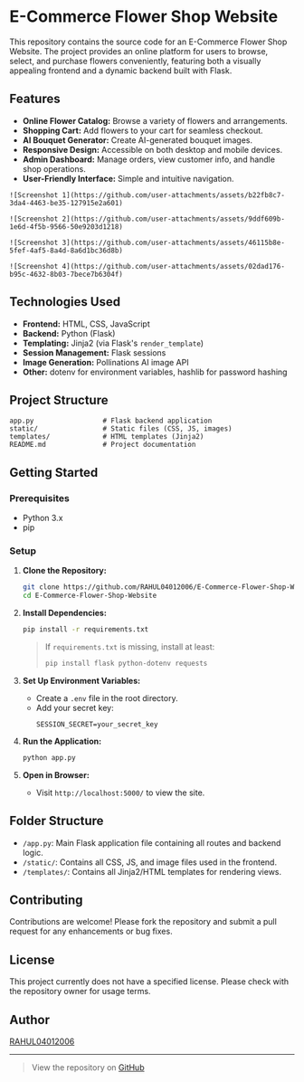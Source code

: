 # E-Commerce Flower Shop Website

This repository contains the source code for an E-Commerce Flower Shop Website. The project provides an online platform for users to browse, select, and purchase flowers conveniently, featuring both a visually appealing frontend and a dynamic backend built with Flask.

## Features

- **Online Flower Catalog:** Browse a variety of flowers and arrangements.
- **Shopping Cart:** Add flowers to your cart for seamless checkout.
- **AI Bouquet Generator:** Create AI-generated bouquet images.
- **Responsive Design:** Accessible on both desktop and mobile devices.
- **Admin Dashboard:** Manage orders, view customer info, and handle shop operations.
- **User-Friendly Interface:** Simple and intuitive navigation.
```
![Screenshot 1](https://github.com/user-attachments/assets/b22fb8c7-3da4-4463-be35-127915e2a601)
```
```
![Screenshot 2](https://github.com/user-attachments/assets/9ddf609b-1e6d-4f5b-9566-50e9203d1218)
```
```
![Screenshot 3](https://github.com/user-attachments/assets/46115b8e-5fef-4af5-8a4d-8a6d1bc36d8b)
```
```
![Screenshot 4](https://github.com/user-attachments/assets/02dad176-b95c-4632-8b03-7bece7b6304f)
```

## Technologies Used

- **Frontend:** HTML, CSS, JavaScript
- **Backend:** Python (Flask)
- **Templating:** Jinja2 (via Flask's `render_template`)
- **Session Management:** Flask sessions
- **Image Generation:** Pollinations AI image API
- **Other:** dotenv for environment variables, hashlib for password hashing

## Project Structure

```
app.py                 # Flask backend application
static/                # Static files (CSS, JS, images)
templates/             # HTML templates (Jinja2)
README.md              # Project documentation
```

## Getting Started

### Prerequisites

- Python 3.x
- pip

### Setup

1. **Clone the Repository:**
    ```bash
    git clone https://github.com/RAHUL04012006/E-Commerce-Flower-Shop-Website.git
    cd E-Commerce-Flower-Shop-Website
    ```

2. **Install Dependencies:**
    ```bash
    pip install -r requirements.txt
    ```
    > If `requirements.txt` is missing, install at least:
    > ```bash
    > pip install flask python-dotenv requests
    > ```

3. **Set Up Environment Variables:**
    - Create a `.env` file in the root directory.
    - Add your secret key:  
      ```
      SESSION_SECRET=your_secret_key
      ```

4. **Run the Application:**
    ```bash
    python app.py
    ```

5. **Open in Browser:**
    - Visit `http://localhost:5000/` to view the site.

## Folder Structure

- `/app.py`: Main Flask application file containing all routes and backend logic.
- `/static/`: Contains all CSS, JS, and image files used in the frontend.
- `/templates/`: Contains all Jinja2/HTML templates for rendering views.

## Contributing

Contributions are welcome! Please fork the repository and submit a pull request for any enhancements or bug fixes.

## License

This project currently does not have a specified license. Please check with the repository owner for usage terms.

## Author

[RAHUL04012006](https://github.com/RAHUL04012006)

---

> View the repository on [GitHub](https://github.com/RAHUL04012006/E-Commerce-Flower-Shop-Website)
